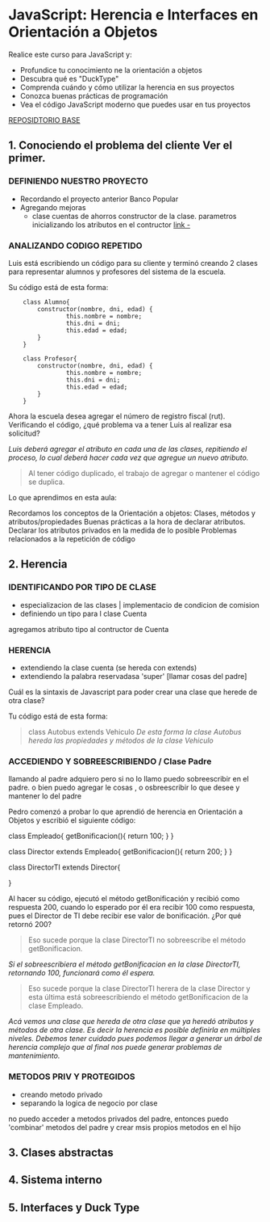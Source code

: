 # JavaScript: Herencia e Interfaces en Orientación a Objetos

Realice este curso para JavaScript y:
* Profundice tu conocimiento ne la orientación a objetos
* Descubra qué es "DuckType"
* Comprenda cuándo y cómo utilizar la herencia en sus proyectos
* Conozca buenas prácticas de programación
* Vea el código JavaScript moderno que puedes usar en tus proyectos

[REPOSIDTORIO BASE](https://github.com/alura-es-cursos/1785-js-herencia-polimorfismo/tree/ProyectoI)

## 1. Conociendo el problema del cliente Ver el primer. 

### DEFINIENDO NUESTRO PROYECTO
- Recordando el proyecto anterior Banco Popular
- Agregando mejoras
    - clase cuentas de ahorros
        constructor de la clase. parametros
        inicializando los atributos en el contructor
        [link -]()

### ANALIZANDO CODIGO REPETIDO
Luis está escribiendo un código para su cliente y terminó creando 2 clases para representar alumnos y profesores del sistema de la escuela.

Su código está de esta forma:

        class Alumno{
            constructor(nombre, dni, edad) {
                    this.nombre = nombre;
                    this.dni = dni;
                    this.edad = edad;
            }
        }

        class Profesor{
            constructor(nombre, dni, edad) {
                    this.nombre = nombre;
                    this.dni = dni;
                    this.edad = edad;
            }
        }


Ahora la escuela desea agregar el número de registro fiscal (rut). Verificando el código, ¿qué problema va a tener Luis al realizar esa solicitud?

*Luis deberá agregar el atributo en cada una de las clases, repitiendo el proceso, lo cual deberá hacer cada vez que agregue un nuevo atributo.*

>Al tener código duplicado, el trabajo de agregar o mantener el código se duplica.

Lo que aprendimos en esta aula:

Recordamos los conceptos de la Orientación a objetos: Clases, métodos y atributos/propiedades
Buenas prácticas a la hora de declarar atributos.
Declarar los atributos privados en la medida de lo posible
Problemas relacionados a la repetición de código

## 2. Herencia

### IDENTIFICANDO POR TIPO DE CLASE 
- especializacion de las clases | implementacio de condicion de comision
- definiendo un tipo para l clase Cuenta

agregamos atributo tipo al contructor de Cuenta

### HERENCIA 
- extendiendo la clase cuenta (se hereda con extends)
- extendiendo la palabra reservadasa 'super' [llamar cosas del padre]

Cuál es la sintaxis de Javascript para poder crear una clase que herede de otra clase?

Tu código está de esta forma:

>class Autobus extends Vehiculo
 *De esta forma la clase Autobus hereda las propiedades y métodos de la clase Vehiculo*

### ACCEDIENDO Y SOBREESCRIBIENDO / Clase Padre
llamando al padre adquiero pero si no lo llamo puedo sobreescribir en el padre. o bien puedo agregar le cosas , o osbreescribir lo que desee y mantener lo del padre

Pedro comenzó a probar lo que aprendió de herencia en Orientación a Objetos y escribió el siguiente código:

class Empleado{
    getBonificacion(){
        return 100;
    }
}

class Director extends Empleado{
    getBonificacion(){
        return 200;
    }
}

class DirectorTI extends Director{

}

Al hacer su código, ejecutó el método getBonificación y recibió como respuesta 200, cuando lo esperado por él era recibir 100 como respuesta, pues el Director de TI debe recibir ese valor de bonificación. ¿Por qué retornó 200?

>Eso sucede porque la clase DirectorTI no sobreescribe el método getBonificacion.

*Si el sobreescribiera el método getBonificacion en la clase DirectorTI, retornando 100, funcionará como él espera.*
>Eso sucede porque la clase DirectorTI herera de la clase Director y esta última está sobreescribiendo el método getBonificacion de la clase Empleado.

*Acá vemos una clase que hereda de otra clase que ya heredó atributos y métodos de otra clase. Es decir la herencia es posible definirla en múltiples niveles. Debemos tener cuidado pues podemos llegar a generar un árbol de herencia complejo que al final nos puede generar problemas de mantenimiento.*

### METODOS PRIV Y PROTEGIDOS
- creando metodo privado
- separando la logica de negocio por clase

no puedo acceder a metodos privados del padre, entonces puedo 'combinar' metodos del padre y crear msis propios metodos en el hijo
## 3. Clases abstractas

## 4. Sistema interno

## 5. Interfaces y Duck Type

